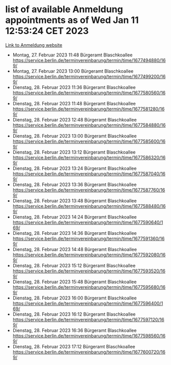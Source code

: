 # list of available Anmeldung appointments as of Wed Jan 11 12:53:24 CET 2023
[Link to Anmeldung website](https://service.berlin.de/terminvereinbarung/termin/tag.php?termin=0&anliegen[]=120686&dienstleisterlist=122210,122217,327316,122219,327312,122227,327314,122231,327346,122243,327348,122252,329742,122260,329745,122262,329748,122254,329751,122271,327278,122273,327274,122277,327276,330436,122280,327294,122282,327290,122284,327292,327539,122291,327270,122285,327266,122286,327264,122296,327268,150230,329760,122301,327282,122297,327286,122294,327284,122312,329763,122314,329775,122304,327330,122311,327334,122309,327332,122281,327352,122279,329772,122276,327324,122274,327326,122267,329766,122246,327318,122251,327320,122257,327322,122208,327298,122226,327300,121362,121364&herkunft=http%3A%2F%2Fservice.berlin.de%2Fdienstleistung%2F120686%2F)
- Montag, 27. Februar 2023 11:48 Bürgeramt Blaschkoallee https://service.berlin.de/terminvereinbarung/termin/time/1677494880/169/
- Montag, 27. Februar 2023 13:00 Bürgeramt Blaschkoallee https://service.berlin.de/terminvereinbarung/termin/time/1677499200/169/
- Dienstag, 28. Februar 2023 11:36 Bürgeramt Blaschkoallee https://service.berlin.de/terminvereinbarung/termin/time/1677580560/169/
- Dienstag, 28. Februar 2023 11:48 Bürgeramt Blaschkoallee https://service.berlin.de/terminvereinbarung/termin/time/1677581280/169/
- Dienstag, 28. Februar 2023 12:48 Bürgeramt Blaschkoallee https://service.berlin.de/terminvereinbarung/termin/time/1677584880/169/
- Dienstag, 28. Februar 2023 13:00 Bürgeramt Blaschkoallee https://service.berlin.de/terminvereinbarung/termin/time/1677585600/169/
- Dienstag, 28. Februar 2023 13:12 Bürgeramt Blaschkoallee https://service.berlin.de/terminvereinbarung/termin/time/1677586320/169/
- Dienstag, 28. Februar 2023 13:24 Bürgeramt Blaschkoallee https://service.berlin.de/terminvereinbarung/termin/time/1677587040/169/
- Dienstag, 28. Februar 2023 13:36 Bürgeramt Blaschkoallee https://service.berlin.de/terminvereinbarung/termin/time/1677587760/169/
- Dienstag, 28. Februar 2023 13:48 Bürgeramt Blaschkoallee https://service.berlin.de/terminvereinbarung/termin/time/1677588480/169/
- Dienstag, 28. Februar 2023 14:24 Bürgeramt Blaschkoallee https://service.berlin.de/terminvereinbarung/termin/time/1677590640/169/
- Dienstag, 28. Februar 2023 14:36 Bürgeramt Blaschkoallee https://service.berlin.de/terminvereinbarung/termin/time/1677591360/169/
- Dienstag, 28. Februar 2023 14:48 Bürgeramt Blaschkoallee https://service.berlin.de/terminvereinbarung/termin/time/1677592080/169/
- Dienstag, 28. Februar 2023 15:12 Bürgeramt Blaschkoallee https://service.berlin.de/terminvereinbarung/termin/time/1677593520/169/
- Dienstag, 28. Februar 2023 15:48 Bürgeramt Blaschkoallee https://service.berlin.de/terminvereinbarung/termin/time/1677595680/169/
- Dienstag, 28. Februar 2023 16:00 Bürgeramt Blaschkoallee https://service.berlin.de/terminvereinbarung/termin/time/1677596400/169/
- Dienstag, 28. Februar 2023 16:12 Bürgeramt Blaschkoallee https://service.berlin.de/terminvereinbarung/termin/time/1677597120/169/
- Dienstag, 28. Februar 2023 16:36 Bürgeramt Blaschkoallee https://service.berlin.de/terminvereinbarung/termin/time/1677598560/169/
- Dienstag, 28. Februar 2023 17:12 Bürgeramt Blaschkoallee https://service.berlin.de/terminvereinbarung/termin/time/1677600720/169/
